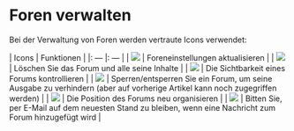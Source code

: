 # Foren verwalten

Bei der Verwaltung von Foren werden vertraute Icons verwendet:

| Icons | Funktionen |
|: — |: — |
| ![](../../.gitbook/assets/images68%20%284%29.png) | Foreneinstellungen aktualisieren |
| ![](../../.gitbook/assets/images69%20%283%29.png) | Löschen Sie das Forum und alle seine Inhalte |
| ![](../../.gitbook/assets/images70%20%283%29.png) | Die Sichtbarkeit eines Forums kontrollieren |
| ![](../../.gitbook/assets/images71%20%281%29.png) | Sperren/entsperren Sie ein Forum, um seine Ausgabe zu verhindern \(aber auf vorherige Artikel kann noch zugegriffen werden\) |
| ![](../../.gitbook/assets/images72%20%285%29.png) | Die Position des Forums neu organisieren |
| ![](../../.gitbook/assets/images73%20%288%29.png) | Bitten Sie, per E-Mail auf dem neuesten Stand zu bleiben, wenn eine Nachricht zum Forum hinzugefügt wird |